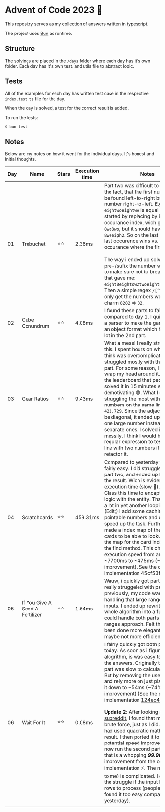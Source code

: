 # Advent of Code 2023 🎄

This repositry serves as my collection of answers written in typescript.

The project uses [Bun](https://bun.sh) as runtime.

## Structure

The solvings are placed in the `/days` folder where each day has it's own folder. Each day has it's own test, and utils file to abstract logic.

## Tests

All of the examples for each day has written test case in the respective `index.test.ts` file for the day.

When the day is solved, a test for the correct result is added.

To run the tests:

```bash
$ bun test
```

## Notes

Below are my notes on how it went for the individual days. It's honest and initial thoughts.

| Day | Name                            | Stars | Execution time | Notes                                                                                                                                                                                                                                                                                                                                                                                                                                                                                                                                                                                                                                                                                                                                                                                                                                                                                                                                                                                                                                                                                                          |
| --- | ------------------------------- | ----- | -------------- | -------------------------------------------------------------------------------------------------------------------------------------------------------------------------------------------------------------------------------------------------------------------------------------------------------------------------------------------------------------------------------------------------------------------------------------------------------------------------------------------------------------------------------------------------------------------------------------------------------------------------------------------------------------------------------------------------------------------------------------------------------------------------------------------------------------------------------------------------------------------------------------------------------------------------------------------------------------------------------------------------------------------------------------------------------------------------------------------------------------- |
| 01  | Trebuchet                       | ⭐⭐  | 2.36ms         | Part two was difficult to solve, due to the fact, that the first number should be found left-to-right but the last number right-to-left. E.g. `eightwoeightwo` is equal to `82`. I started by replacing by it's occurance index, wich gave me `8wo8wo`, but it should have been `8weeigh2`. So on the last number, the last occurence wins vs. the first occurance where the first character. <br><br>The way i ended up solving it, was to pre-/sufix the number with the word to make sure not to break a words. that gave me: `eight8eightow2twoeight8eightwo2two`. Then a simple regex `/[^\d]/ig` to only get the numbers worked like a charm `8282` => `82`.                                                                                                                                                                                                                                                                                                                                                                                                                                             |
| 02  | Cube Conundrum                  | ⭐⭐  | 4.08ms         | I found these parts to fairly easy compared to day 1. I quickly created a parser to make the game data into an object format which helped me a lot in the 2nd part.                                                                                                                                                                                                                                                                                                                                                                                                                                                                                                                                                                                                                                                                                                                                                                                                                                                                                                                                            |
| 03  | Gear Ratios                     | ⭐⭐  | 9.43ms         | What a mess! I really struggled with this. I spent hours on what I now think was overcomplicating it. I struggled mostly with the second part. For some reason, I just couldn't wrap my head around it. Seeing on the leaderboard that people had solved it in 15 minutes was definitely demotivating 😅. What I ended up struggling the most with was numbers on the same line like `422.729`. Since the adjacency could be diagonal, it ended up becoming one large number instead of two separate ones. I solved it a bit messily. I think I would have used a regular expression to test if it was a line with two numbers if I were to refactor it.                                                                                                                                                                                                                                                                                                                                                                                                                                                       |
| 04  | Scratchcards                    | ⭐⭐  | 459.31ms       | Compared to yesterday this was fairly easy. I did struggle a bit with part two, and ended up brute-forcing the result. Wich is evident in the execution time (slow 🐌). I Used a Class this time to encaptulate the logic with the entity. That helped me a lot in yet another looping-hell. (Edit;) I add some caching of the pointable numbers and copies to speed up the task. Furthermore i made a index map of the original cards to be able to lookup direcly in the map for the card index instead of the find method. This changede the execution speed from around ~7700ms to ~475ms (~94% speed improvement). See the original implementation [45cf53f](https://github.com/tkjaergaard/advent-of-code-2023/blob/45cf53f59fe7311eada549078fe050b50c9bd8b2/days/04/utils.ts).                                                                                                                                                                                                                                                                                                                          |
| 05  | If You Give A Seed A Fertilizer | ⭐⭐  | 1.64ms         | Wauw, i quickly got part one but really struggeled with part two. As previously, my code wasn't made for handling that large ranges and list of inputs. I ended up rewriting the whole algorithm into a function that could handle both parts using the ranges approach. Felt this could have been done more elegantly - but maybe not more efficient.                                                                                                                                                                                                                                                                                                                                                                                                                                                                                                                                                                                                                                                                                                                                                         |
| 06  | Wait For It                     | ⭐⭐  | 0.08ms         | I fairly quickly got both parts of today. As soon as i figured out the alogrithm, is was easy to calculate the answers. Originally the second part was slow to calculate (~210ms). But by removing the use of Array's and rely more on just plain types i got it down to ~54ms (~74% speed improvement) (See the original implementation [124ec44](https://github.com/tkjaergaard/advent-of-code-2023/blob/124ec44f97a3ac557d8085bf7d72153d48b48c46/days/06/utils.ts#L19-L44)).<br><br>**Update 2**: After looking at the [subreddit](https://www.reddit.com/r/adventofcode/comments/18bwe6t/2023_day_6_solutions/), I found that most had used brute force, just as I did. But some had used quadratic math to find the result. I then ported it to JS to see the potential speed improvements. I can now run the second part in **0.04 ms**, that is a whopping **_99.98%_** improvement from the original implementation ⚡️. The math (at least to me) is complicated. I can't imagine the struggle if the input had a lot of rows to process (people actually found it too easy compared with yesterday). |
|     |
